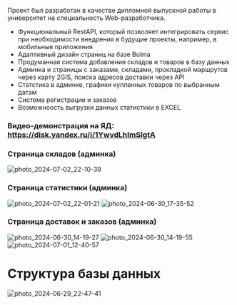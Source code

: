 Проект был разработан в качестве дипломной выпускной работы в университет на специальность Web-разработчика.

- Функциональный RestAPI, который позволяет интегрировать сервис при необходимости внедрения в будущие проекты, например, в мобильные приложения
- Адаптивный дизайн страниц на базе Bulma
- Продуманная система добавления складов и товаров в базу данных
- Админка и страницы с заказами, складами, прокладкой маршрутов через карту 2GIS, поиска адресов доставки через API
- Статстика в админке, графики купленных товаров по выбранным датам
- Система регистрации и заказов
- Возможноость выгрузки данных статистики в EXCEL

### Видео-демонстрация на ЯД: https://disk.yandex.ru/i/1YwvdLhImSlgtA

### Страница складов (админка)
![photo_2024-07-02_22-10-39](https://github.com/user-attachments/assets/ddb88eca-3082-48b7-a490-5ea994d0545c)

### Страница статистики (админка)
![photo_2024-07-02_22-01-21](https://github.com/user-attachments/assets/63922d94-7be8-4f48-b79f-11c3ffb7440d)
![photo_2024-06-30_17-35-52](https://github.com/user-attachments/assets/f6fb5e60-94e1-400f-be18-42691d249de7)

### Страница доставок и заказов (админка)
![photo_2024-06-30_14-19-27](https://github.com/user-attachments/assets/a84f02b8-c77d-4ade-ab28-b2e3baf1adf9)
![photo_2024-06-30_14-19-55](https://github.com/user-attachments/assets/3c86e6a9-9755-42fc-9e63-064c4e89f74a)
![photo_2024-07-01_12-40-57](https://github.com/user-attachments/assets/0e73e235-5f71-4a75-8a9b-ecfc035150bd)

# Структура базы данных
![photo_2024-06-29_22-47-41](https://github.com/user-attachments/assets/3a1ec33d-9d96-4e00-af7a-cf4be83495b7)
